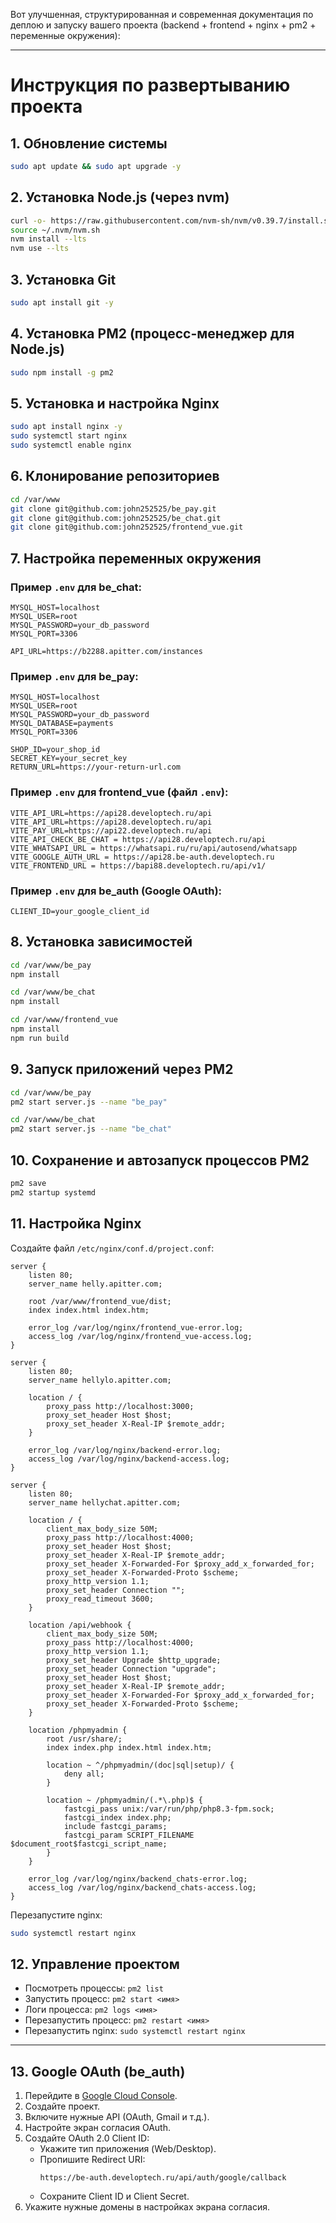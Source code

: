 Вот улучшенная, структурированная и современная документация по деплою и запуску вашего проекта (backend + frontend + nginx + pm2 + переменные окружения):

---

# Инструкция по развертыванию проекта

## 1. Обновление системы

```bash
sudo apt update && sudo apt upgrade -y
```

## 2. Установка Node.js (через nvm)

```bash
curl -o- https://raw.githubusercontent.com/nvm-sh/nvm/v0.39.7/install.sh | bash
source ~/.nvm/nvm.sh
nvm install --lts
nvm use --lts
```

## 3. Установка Git

```bash
sudo apt install git -y
```

## 4. Установка PM2 (процесс-менеджер для Node.js)

```bash
sudo npm install -g pm2
```

## 5. Установка и настройка Nginx

```bash
sudo apt install nginx -y
sudo systemctl start nginx
sudo systemctl enable nginx
```

## 6. Клонирование репозиториев

```bash
cd /var/www
git clone git@github.com:john252525/be_pay.git
git clone git@github.com:john252525/be_chat.git
git clone git@github.com:john252525/frontend_vue.git
```

## 7. Настройка переменных окружения

### Пример `.env` для **be_chat**:

```
MYSQL_HOST=localhost
MYSQL_USER=root
MYSQL_PASSWORD=your_db_password
MYSQL_PORT=3306

API_URL=https://b2288.apitter.com/instances
```

### Пример `.env` для **be_pay**:

```
MYSQL_HOST=localhost
MYSQL_USER=root
MYSQL_PASSWORD=your_db_password
MYSQL_DATABASE=payments
MYSQL_PORT=3306

SHOP_ID=your_shop_id
SECRET_KEY=your_secret_key
RETURN_URL=https://your-return-url.com
```

### Пример `.env` для **frontend_vue** (файл `.env`):

```
VITE_API_URL=https://api28.developtech.ru/api
VITE_API_URL=https://api28.developtech.ru/api
VITE_PAY_URL=https://api22.developtech.ru/api
VITE_API_CHECK_BE_CHAT = https://api28.developtech.ru/api
VITE_WHATSAPI_URL = https://whatsapi.ru/ru/api/autosend/whatsapp
VITE_GOOGLE_AUTH_URL = https://api28.be-auth.developtech.ru
VITE_FRONTEND_URL = https://bapi88.developtech.ru/api/v1/

```

### Пример `.env` для **be_auth** (Google OAuth):

```
CLIENT_ID=your_google_client_id
```

## 8. Установка зависимостей

```bash
cd /var/www/be_pay
npm install

cd /var/www/be_chat
npm install

cd /var/www/frontend_vue
npm install
npm run build
```

## 9. Запуск приложений через PM2

```bash
cd /var/www/be_pay
pm2 start server.js --name "be_pay"

cd /var/www/be_chat
pm2 start server.js --name "be_chat"
```

## 10. Сохранение и автозапуск процессов PM2

```bash
pm2 save
pm2 startup systemd
```

## 11. Настройка Nginx

Создайте файл `/etc/nginx/conf.d/project.conf`:

```nginx
server {
    listen 80;
    server_name helly.apitter.com;

    root /var/www/frontend_vue/dist;
    index index.html index.htm;

    error_log /var/log/nginx/frontend_vue-error.log;
    access_log /var/log/nginx/frontend_vue-access.log;
}

server {
    listen 80;
    server_name hellylo.apitter.com;

    location / {
        proxy_pass http://localhost:3000;
        proxy_set_header Host $host;
        proxy_set_header X-Real-IP $remote_addr;
    }

    error_log /var/log/nginx/backend-error.log;
    access_log /var/log/nginx/backend-access.log;
}

server {
    listen 80;
    server_name hellychat.apitter.com;

    location / {
        client_max_body_size 50M;
        proxy_pass http://localhost:4000;
        proxy_set_header Host $host;
        proxy_set_header X-Real-IP $remote_addr;
        proxy_set_header X-Forwarded-For $proxy_add_x_forwarded_for;
        proxy_set_header X-Forwarded-Proto $scheme;
        proxy_http_version 1.1;
        proxy_set_header Connection "";
        proxy_read_timeout 3600;
    }

    location /api/webhook {
        client_max_body_size 50M;
        proxy_pass http://localhost:4000;
        proxy_http_version 1.1;
        proxy_set_header Upgrade $http_upgrade;
        proxy_set_header Connection "upgrade";
        proxy_set_header Host $host;
        proxy_set_header X-Real-IP $remote_addr;
        proxy_set_header X-Forwarded-For $proxy_add_x_forwarded_for;
        proxy_set_header X-Forwarded-Proto $scheme;
    }

    location /phpmyadmin {
        root /usr/share/;
        index index.php index.html index.htm;

        location ~ ^/phpmyadmin/(doc|sql|setup)/ {
            deny all;
        }

        location ~ /phpmyadmin/(.*\.php)$ {
            fastcgi_pass unix:/var/run/php/php8.3-fpm.sock;
            fastcgi_index index.php;
            include fastcgi_params;
            fastcgi_param SCRIPT_FILENAME $document_root$fastcgi_script_name;
        }
    }

    error_log /var/log/nginx/backend_chats-error.log;
    access_log /var/log/nginx/backend_chats-access.log;
}
```

Перезапустите nginx:

```bash
sudo systemctl restart nginx
```

## 12. Управление проектом

- Посмотреть процессы: `pm2 list`
- Запустить процесс: `pm2 start <имя>`
- Логи процесса: `pm2 logs <имя>`
- Перезапустить процесс: `pm2 restart <имя>`
- Перезапустить nginx: `sudo systemctl restart nginx`

---

## 13. Google OAuth (be_auth)

1. Перейдите в [Google Cloud Console](https://console.cloud.google.com/).
2. Создайте проект.
3. Включите нужные API (OAuth, Gmail и т.д.).
4. Настройте экран согласия OAuth.
5. Создайте OAuth 2.0 Client ID:
   - Укажите тип приложения (Web/Desktop).
   - Пропишите Redirect URI:  
     ```
     https://be-auth.developtech.ru/api/auth/google/callback
     ```
   - Сохраните Client ID и Client Secret.
6. Укажите нужные домены в настройках экрана согласия.

